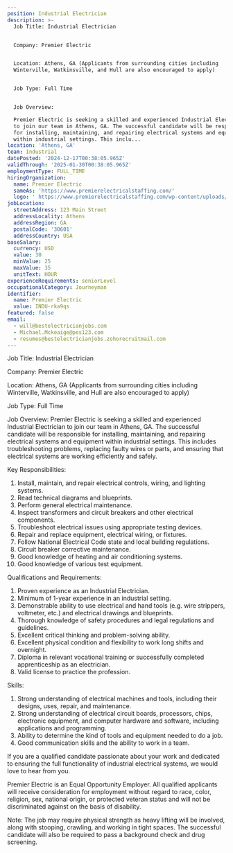 ```yaml
---
position: Industrial Electrician
description: >-
  Job Title: Industrial Electrician


  Company: Premier Electric


  Location: Athens, GA (Applicants from surrounding cities including
  Winterville, Watkinsville, and Hull are also encouraged to apply)


  Job Type: Full Time


  Job Overview: 

  Premier Electric is seeking a skilled and experienced Industrial Electrician
  to join our team in Athens, GA. The successful candidate will be responsible
  for installing, maintaining, and repairing electrical systems and equipment
  within industrial settings. This inclu...
location: 'Athens, GA'
team: Industrial
datePosted: '2024-12-17T00:38:05.965Z'
validThrough: '2025-01-30T00:38:05.965Z'
employmentType: FULL_TIME
hiringOrganization:
  name: Premier Electric
  sameAs: 'https://www.premierelectricalstaffing.com/'
  logo: ' https://www.premierelectricalstaffing.com/wp-content/uploads/2020/05/Premier-Electrical-Staffing-logo.png'
jobLocation:
  streetAddress: 123 Main Street
  addressLocality: Athens
  addressRegion: GA
  postalCode: '30601'
  addressCountry: USA
baseSalary:
  currency: USD
  value: 30
  minValue: 25
  maxValue: 35
  unitText: HOUR
experienceRequirements: seniorLevel
occupationalCategory: Journeyman
identifier:
  name: Premier Electric
  value: INDU-rka9qs
featured: false
email:
  - will@bestelectricianjobs.com
  - Michael.Mckeaige@pes123.com
  - resumes@bestelectricianjobs.zohorecruitmail.com
---
```




Job Title: Industrial Electrician

Company: Premier Electric

Location: Athens, GA (Applicants from surrounding cities including Winterville, Watkinsville, and Hull are also encouraged to apply)

Job Type: Full Time

Job Overview: 
Premier Electric is seeking a skilled and experienced Industrial Electrician to join our team in Athens, GA. The successful candidate will be responsible for installing, maintaining, and repairing electrical systems and equipment within industrial settings. This includes troubleshooting problems, replacing faulty wires or parts, and ensuring that electrical systems are working efficiently and safely.

Key Responsibilities:

1. Install, maintain, and repair electrical controls, wiring, and lighting systems.
2. Read technical diagrams and blueprints.
3. Perform general electrical maintenance.
4. Inspect transformers and circuit breakers and other electrical components.
5. Troubleshoot electrical issues using appropriate testing devices.
6. Repair and replace equipment, electrical wiring, or fixtures.
7. Follow National Electrical Code state and local building regulations.
8. Circuit breaker corrective maintenance.
9. Good knowledge of heating and air conditioning systems.
10. Good knowledge of various test equipment.

Qualifications and Requirements:

1. Proven experience as an Industrial Electrician.
2. Minimum of 1-year experience in an industrial setting.
3. Demonstrable ability to use electrical and hand tools (e.g. wire strippers, voltmeter, etc.) and electrical drawings and blueprints.
4. Thorough knowledge of safety procedures and legal regulations and guidelines.
5. Excellent critical thinking and problem-solving ability.
6. Excellent physical condition and flexibility to work long shifts and overnight.
7. Diploma in relevant vocational training or successfully completed apprenticeship as an electrician.
8. Valid license to practice the profession.

Skills:

1. Strong understanding of electrical machines and tools, including their designs, uses, repair, and maintenance.
2. Strong understanding of electrical circuit boards, processors, chips, electronic equipment, and computer hardware and software, including applications and programming.
3. Ability to determine the kind of tools and equipment needed to do a job.
4. Good communication skills and the ability to work in a team.

If you are a qualified candidate passionate about your work and dedicated to ensuring the full functionality of industrial electrical systems, we would love to hear from you. 

Premier Electric is an Equal Opportunity Employer. All qualified applicants will receive consideration for employment without regard to race, color, religion, sex, national origin, or protected veteran status and will not be discriminated against on the basis of disability.

Note: The job may require physical strength as heavy lifting will be involved, along with stooping, crawling, and working in tight spaces. The successful candidate will also be required to pass a background check and drug screening.
